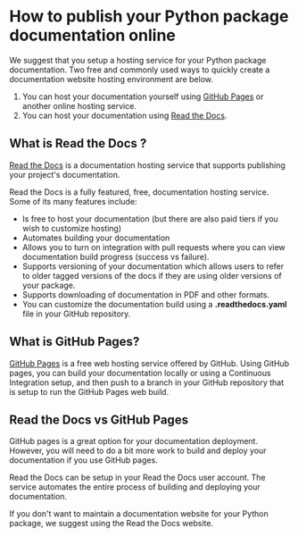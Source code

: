 # How to publish your Python package documentation online

We suggest that you setup a hosting service for your Python package
documentation. Two free and commonly used ways to
quickly create a documentation website hosting environment are below.

1. You can host your documentation yourself using [GitHub Pages](https://pages.github.com/) or another online hosting service.
1. You can host your documentation using [Read the Docs](https://readthedocs.org/).

## What is Read the Docs ?

[Read the Docs](https://readthedocs.org/) is a documentation hosting service that supports publishing your project's documentation.

Read the Docs is a fully featured, free, documentation hosting
service. Some of its many features include:

- Is free to host your documentation (but there are also paid tiers if you wish to customize hosting)
- Automates building your documentation
- Allows you to turn on integration with pull requests where you can view documentation build progress (success vs failure).
- Supports versioning of your documentation which allows users to refer to older tagged versions of the docs if they are using older versions of your package.
- Supports downloading of documentation in PDF and other formats.
- You can customize the documentation build using a **.readthedocs.yaml** file in your GitHub repository.

## What is GitHub Pages?

[GitHub Pages](https://docs.github.com/en/pages/getting-started-with-github-pages/about-github-pages) is a free web
hosting service offered by GitHub. Using GitHub pages, you can build your
documentation locally or using a Continuous Integration setup, and then push
to a branch in your GitHub repository that is setup to run the GitHub Pages
web build.

## Read the Docs vs GitHub Pages

GitHub pages is a great option for your documentation deployment.
However, you will need to do a bit more work to build and deploy your
documentation if you use GitHub pages.

Read the Docs can be setup in your Read the Docs user account. The service
automates the entire process of building and deploying your documentation.

If you don't want to maintain a documentation website for your Python package,
we suggest using the Read the Docs website.
